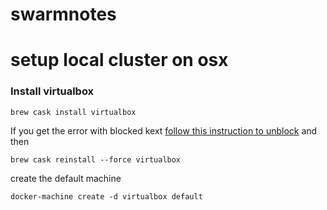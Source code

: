 # swarmnotes

# setup local cluster on osx

### Install virtualbox

```
brew cask install virtualbox
```

 If you get the error with blocked kext [follow this instruction to
 unblock](https://developer.apple.com/library/content/technotes/tn2459/_index.html)
 and then

 ```
 brew cask reinstall --force virtualbox
 ```

 create the default machine

 ```
 docker-machine create -d virtualbox default
 ```
